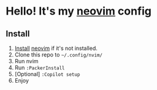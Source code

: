 # Hello! It's my [neovim][nvim] config

## Install
 1. [Install](https://github.com/neovim/neovim/wiki/Installing-Neovim) [neovim][nvim] if it's not installed.
 1. Clone this repo to `~/.config/nvim/`
 1. Run nvim
 1. Run `:PackerInstall`
 1. [Optional] `:Copilot setup`
 1. Enjoy



[nvim]: https://neovim.io
